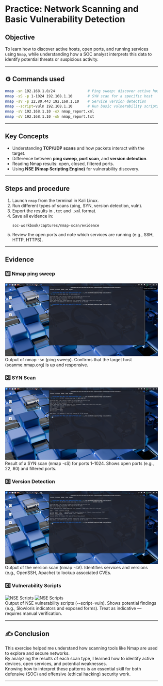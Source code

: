 #  Practice: Network Scanning and Basic Vulnerability Detection

##  Objective
To learn how to discover active hosts, open ports, and running services using `Nmap`, while understanding how a SOC analyst interprets this data to identify potential threats or suspicious activity.

---

## ⚙️ Commands used
```bash
nmap -sn 192.168.1.0/24               # Ping sweep: discover active hosts
nmap -sS -p 1-1024 192.168.1.10       # SYN scan for a specific host
nmap -sV -p 22,80,443 192.168.1.10    # Service version detection
nmap --script=vuln 192.168.1.10       # Run basic vulnerability scripts
nmap -sV 192.168.1.10 -oX nmap_report.xml
nmap -sV 192.168.1.10 -oN nmap_report.txt
```

---

##  Key Concepts
- Understanding **TCP/UDP scans** and how packets interact with the target.  
- Difference between **ping sweep**, **port scan**, and **version detection**.  
- Reading Nmap results: open, closed, filtered ports.  
- Using **NSE (Nmap Scripting Engine)** for vulnerability discovery.  

---

##  Steps and procedure
1. Launch `nmap` from the terminal in Kali Linux.  
2. Run different types of scans (ping, SYN, version detection, vuln).  
3. Export the results in `.txt` and `.xml` format.  
4. Save all evidence in:
   ```
   soc-workbook/captures/nmap-scan/evidence

   ```
5. Review the open ports and note which services are running (e.g., SSH, HTTP, HTTPS).  

---

##  Evidence

### 1️⃣ Nmap ping sweep
![Ping Sweep](./evidence/ping-sweep.png)  
Output of nmap -sn (ping sweep). Confirms that the target host (scanme.nmap.org) is up and responsive.  

### 2️⃣ SYN Scan
![SYN Scan](./evidence/syn-scan.png)  
Result of a SYN scan (nmap -sS) for ports 1–1024. Shows open ports (e.g., 22, 80) and filtered ports.

### 3️⃣ Version Detection
![Version Detection](./evidence/version-scan.png)  
Output of the version scan (nmap -sV). Identifies services and versions (e.g., OpenSSH, Apache) to lookup associated CVEs.

### 4️⃣ Vulnerability Scripts
![NSE Scripts](./evidencias/vuln-scan.png)
![NSE Scripts](./evidencias/vuln-scan2.png)  
Output of NSE vulnerability scripts (--script=vuln). Shows potential findings (e.g., Slowloris indicators and exposed forms). Treat as indicative — requires manual verification.

---

## ✍️ Conclusion
This exercise helped me understand how scanning tools like Nmap are used to explore and secure networks.  
By analyzing the results of each scan type, I learned how to identify active devices, open services, and potential weaknesses.  
Knowing how to interpret these patterns is an essential skill for both defensive (SOC) and offensive (ethical hacking) security work.

---

